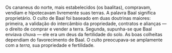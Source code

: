 ﻿Os cananeus do norte, mais estabelecidos (os baalitas), compravam, vendiam e hipotecavam livremente suas terras. A palavra Baal significa proprietário. O culto de Baal foi baseado em duas doutrinas maiores: primeira, a validação do intercâmbio da propriedade, contratos e alianças — o direito de comprar e vender a terra. Segunda, supunha-se que Baal enviava chuva — ele era um deus da fertilidade do solo. As boas colheitas dependiam do favorecimento de Baal. O culto preocupava-se amplamente com a *terra,* sua propriedade e fertilidade.